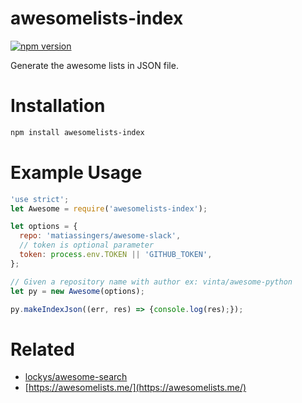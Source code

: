 # awesomelists-index
[![npm version](https://badge.fury.io/js/awesomelists-index.svg)](https://badge.fury.io/js/awesomelists-index)

Generate the awesome lists in JSON file.

# Installation

```sh
npm install awesomelists-index
```

# Example Usage

```javascript
'use strict';
let Awesome = require('awesomelists-index');

let options = {
  repo: 'matiassingers/awesome-slack',
  // token is optional parameter
  token: process.env.TOKEN || 'GITHUB_TOKEN',
};

// Given a repository name with author ex: vinta/awesome-python
let py = new Awesome(options);

py.makeIndexJson((err, res) => {console.log(res);});
```

# Related

- [lockys/awesome-search](https://github.com/lockys/awesome-search)
- [https://awesomelists.me/](https://awesomelists.me/)
